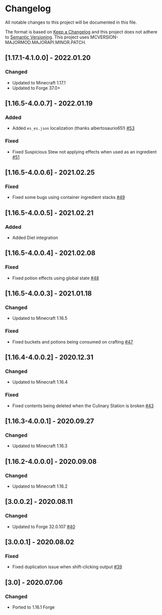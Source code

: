# Changelog
All notable changes to this project will be documented in this file.

The format is based on [Keep a Changelog](http://keepachangelog.com/en/1.0.0/) and this project does not adhere to [Semantic Versioning](http://semver.org/spec/v2.0.0.html).
This project uses MCVERSION-MAJORMOD.MAJORAPI.MINOR.PATCH.

## [1.17.1-4.1.0.0] - 2022.01.20
### Changed
- Updated to Minecraft 1.17.1
- Updated to Forge 37.0+

## [1.16.5-4.0.0.7] - 2022.01.19
### Added
- Added `es_es.json` localization (thanks albertosaurio65!) [#53](https://github.com/TheIllusiveC4/CulinaryConstruct/pull/53)
### Fixed
- Fixed Suspicious Stew not applying effects when used as an ingredient [#51](https://github.com/TheIllusiveC4/CulinaryConstruct/issues/51)

## [1.16.5-4.0.0.6] - 2021.02.25
### Fixed
- Fixed some bugs using container ingredient stacks [#49](https://github.com/TheIllusiveC4/CulinaryConstruct/issues/49)

## [1.16.5-4.0.0.5] - 2021.02.21
### Added
- Added Diet integration

## [1.16.5-4.0.0.4] - 2021.02.08
### Fixed
- Fixed potion effects using global state [#48](https://github.com/TheIllusiveC4/CulinaryConstruct/issues/48)

## [1.16.5-4.0.0.3] - 2021.01.18
### Changed
- Updated to Minecraft 1.16.5
### Fixed
- Fixed buckets and potions being consumed on crafting [#47](https://github.com/TheIllusiveC4/CulinaryConstruct/issues/47)

## [1.16.4-4.0.0.2] - 2020.12.31
### Changed
- Updated to Minecraft 1.16.4
### Fixed
- Fixed contents being deleted when the Culinary Station is broken [#43](https://github.com/TheIllusiveC4/CulinaryConstruct/issues/43)

## [1.16.3-4.0.0.1] - 2020.09.27
### Changed
- Updated to Minecraft 1.16.3

## [1.16.2-4.0.0.0] - 2020.09.08
### Changed
- Updated to Minecraft 1.16.2

## [3.0.0.2] - 2020.08.11
### Changed
- Updated to Forge 32.0.107 [#40](https://github.com/TheIllusiveC4/CulinaryConstruct/pull/40)

## [3.0.0.1] - 2020.08.02
### Fixed
- Fixed duplication issue when shift-clicking output [#39](https://github.com/TheIllusiveC4/CulinaryConstruct/issues/39)

## [3.0] - 2020.07.06
### Changed
- Ported to 1.16.1 Forge